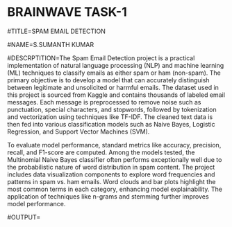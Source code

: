 #  BRAINWAVE TASK-1 



#TITLE=SPAM EMAIL DETECTION


#NAME=S.SUMANTH KUMAR



#DESCRPTITION=The Spam Email Detection project is a practical implementation of natural language processing (NLP) and machine learning (ML) techniques to classify emails as either spam or ham (non-spam). The primary objective is to develop a model that can accurately distinguish between legitimate and unsolicited or harmful emails. The dataset used in this project is sourced from Kaggle and contains thousands of labeled email messages. Each message is preprocessed to remove noise such as punctuation, special characters, and stopwords, followed by tokenization and vectorization using techniques like TF-IDF. The cleaned text data is then fed into various classification models such as Naive Bayes, Logistic Regression, and Support Vector Machines (SVM).

To evaluate model performance, standard metrics like accuracy, precision, recall, and F1-score are computed. Among the models tested, the Multinomial Naive Bayes classifier often performs exceptionally well due to the probabilistic nature of word distribution in spam content. The project includes data visualization components to explore word frequencies and patterns in spam vs. ham emails. Word clouds and bar plots highlight the most common terms in each category, enhancing model explainability. The application of techniques like n-grams and stemming further improves model performance.






#OUTPUT=
